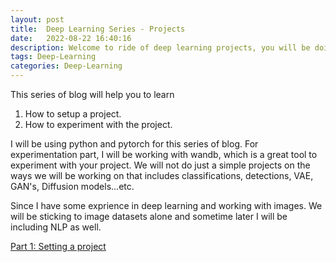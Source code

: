 ```yaml
---
layout: post
title:  Deep Learning Series - Projects
date:   2022-08-22 16:40:16
description: Welcome to ride of deep learning projects, you will be doing, setting up project, experimenting it.
tags: Deep-Learning
categories: Deep-Learning
---
```


This series of blog will help you to learn 
1. How to setup a project.
2. How to experiment with the project.

I will be using python and pytorch for this series of blog. For experimentation part, I will be working with wandb, which is a great tool to experiment with your project. We will not do just a simple projects on the ways we will be working on that includes classifications, detections, VAE, GAN's, Diffusion models...etc. 

Since I have some exprience in deep learning and working with images. We will be sticking to image datasets alone and sometime later I will be including NLP as well.

<a href="https://saisritejakuppa.github.io/blog/2022/DeepLearningSeries-1/">Part 1: Setting a project</a> 